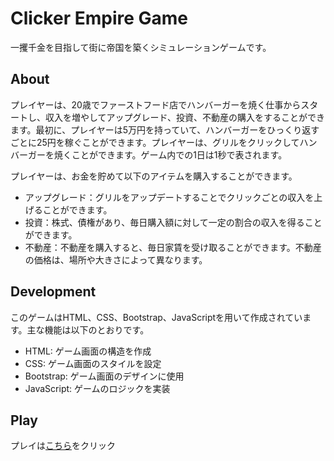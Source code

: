 # Clicker Empire Game
一攫千金を目指して街に帝国を築くシミュレーションゲームです。

## About
プレイヤーは、20歳でファーストフード店でハンバーガーを焼く仕事からスタートし、収入を増やしてアップグレード、投資、不動産の購入をすることができます。最初に、プレイヤーは5万円を持っていて、ハンバーガーをひっくり返すごとに25円を稼ぐことができます。プレイヤーは、グリルをクリックしてハンバーガーを焼くことができます。ゲーム内での1日は1秒で表されます。

プレイヤーは、お金を貯めて以下のアイテムを購入することができます。

- アップグレード：グリルをアップデートすることでクリックごとの収入を上げることができます。
- 投資：株式、債権があり、毎日購入額に対して一定の割合の収入を得ることができます。
- 不動産：不動産を購入すると、毎日家賃を受け取ることができます。不動産の価格は、場所や大きさによって異なります。

## Development
このゲームはHTML、CSS、Bootstrap、JavaScriptを用いて作成されています。主な機能は以下のとおりです。

- HTML: ゲーム画面の構造を作成
- CSS: ゲーム画面のスタイルを設定
- Bootstrap: ゲーム画面のデザインに使用
- JavaScript: ゲームのロジックを実装

## Play
プレイは[こちら](https://teradad41.github.io/clicker_empire_game/)をクリック
